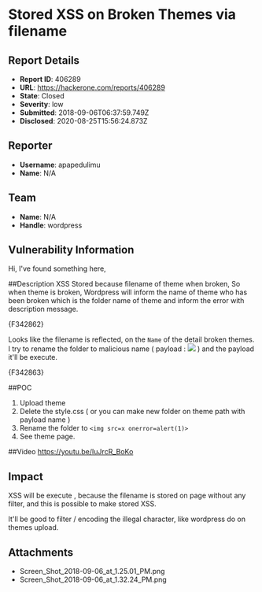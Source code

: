 # Stored XSS on Broken Themes via filename

## Report Details
- **Report ID**: 406289
- **URL**: https://hackerone.com/reports/406289
- **State**: Closed
- **Severity**: low
- **Submitted**: 2018-09-06T06:37:59.749Z
- **Disclosed**: 2020-08-25T15:56:24.873Z

## Reporter
- **Username**: apapedulimu
- **Name**: N/A

## Team
- **Name**: N/A
- **Handle**: wordpress

## Vulnerability Information
Hi, I've found something here, 

##Description 
XSS Stored because filename of theme when broken, So when theme is broken, Wordpress will inform the name of  theme who has been broken which is the folder name of  theme and inform the error with description message.

{F342862}

Looks like the filename is reflected, on the `Name` of the detail broken themes. I try to rename the folder to malicious name ( payload : <img src=x onerror=alert(1)> ) and the payload it'll be execute.

{F342863}

##POC
1. Upload theme
1. Delete the style.css ( or you can make new folder on theme path with payload name )
1.  Rename the folder to `<img src=x onerror=alert(1)>` 
1. See theme page. 

##Video 
https://youtu.be/IuJrcR_BoKo

## Impact

XSS will be execute , because the filename is stored on page without any filter, and this is possible to make stored XSS.

It'll be good to filter / encoding the illegal character, like wordpress do on themes upload.

## Attachments
- Screen_Shot_2018-09-06_at_1.25.01_PM.png
- Screen_Shot_2018-09-06_at_1.32.24_PM.png
